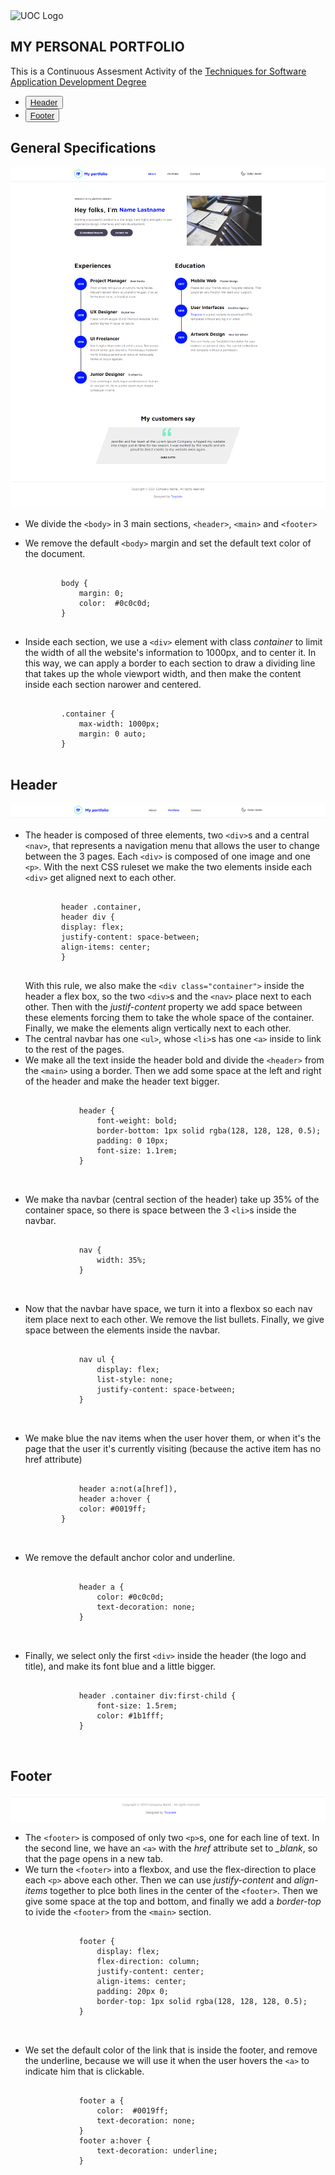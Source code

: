 <link rel="stylesheet" href="css/readme-styles.css">

<img src="https://www.uoc.edu/portal/_resources/common/imatges/sala_de_premsa/noticies/2016/202-nova-marca-uoc.jpg" alt="UOC Logo" width="200"/>

<!-- INTRO SECTION -->
<section>
    <h1>MY PERSONAL PORTFOLIO</h1>
    <p>
        This is a Continuous Assesment Activity of the <a href="https://www.uoc.edu/portal/_resources/common/imatges/sala_de_premsa/noticies/2016/202-nova-marca-uoc.jpg">Techniques for Software Application Development Degree</a>
    </p>
</section>
<!-- NAV BAR -->
<section id="nav">
    <ul>
        <li>
            <button>
                <a  class="button" href="#header">Header</a>
            </button>
        </li>
        <li>
            <button>
                <a class="button" href="#footer">Footer</a>
            </button>
        </li>
    </ul>
</section>
<!-- GENERAL SPECIFICATIONS -->
<section>
        <h1>General Specifications</h1>
        <img id="screenshot"
        src="images/screenshots/index.png"
        >
            <ul>
                <li>
                    <p>
                        We divide the <code>&#60;body&#62;</code> in 3 main sections, <code>&#60;header&#62;</code>, <code>&#60;main&#62;</code> and <code>&#60;footer&#62;</code>
                    </p>
                </li>
                <li>
                    <p> 
                        We remove the default <code>&#60;body&#62;</code> margin and set the default text color of the document.
                    </p>
<pre>
    <code>
        body {
            margin: 0;
            color:  #0c0c0d;
        }
    </code>
</pre>
                </li>
                <li>
                    <p>
                        Inside each section, we use a <code>&#60;div&#62;</code> element with class <i>container</i> to limit the  width of all the website's information to 1000px, and to center it.
                        In this way, we can apply a border to each section to draw a dividing line that takes up the whole viewport width, and then make the content inside each section narower and centered.
                    </p>
<pre>
    <code>
        .container {
            max-width: 1000px;
            margin: 0 auto;
        }
    </code>
</pre>
                </li>
            </ul>
            <!-- 
            HEADER
            -->
            <h2 id="header">Header</h2>
            <img 
            src="images/screenshots/header.png"
            id="header"
            >
                <ul>
                    <li>
                        The header is composed of three elements, two <code>&#60;div&#62;</code>s and a central <code>&#60;nav&#62;</code>, that represents a navigation menu that allows the user to change between the 3 pages.
                        Each <code>&#60;div&#62;</code> is composed of one image and one <code>&#60;p&#62;</code>.
                        With the next CSS ruleset we make the two elements inside each <code>&#60;div&#62;</code> get aligned next to each other.
<pre>
    <code>
        header .container,
        header div {
        display: flex;
        justify-content: space-between;
        align-items: center;
        }
    </code>
</pre>              
                        With this rule, we also make the <code>&#60;div class="container"&#62;</code> inside the header a flex box, so the two <code>&#60;div&#62;</code>s and the <code>&#60;nav&#62;</code> place next to each other. Then with the <i>justif-content</i> property we add space between these elements forcing them to take the whole space of the container. Finally, we make the elements align vertically next to each other.
                    </li>
                    <li>
                        The central navbar has one <code>&#60;ul&#62;</code>, whose <code>&#60;li&#62;</code>s has one <code>&#60;a&#62;</code> inside to link to the rest of the pages.
                    </li>
                    <li>
                        We make all the text inside the header bold and divide the <code>&#60;header&#62;</code> from the <code>&#60;main&#62;</code> using a border.
                        Then we add some space at the left and right of the header and make the header text bigger.
    <pre>
        <code>
            header {
                font-weight: bold;
                border-bottom: 1px solid rgba(128, 128, 128, 0.5);
                padding: 0 10px;
                font-size: 1.1rem;
            }
        </code>
    </pre>
                    </li>
                    <li>
                        We make tha navbar (central section of the header) take up 35% of the container space, so there is space between the 3 <code>&#60;li&#62;</code>s inside the navbar.
    <pre>
        <code>
            nav {
                width: 35%;
            }
        </code>
    </pre>
                    </li>
                    <li>
                        Now that the navbar have space, we turn it into a flexbox so each nav item place next to each other. We remove the list bullets. Finally, we give space between the elements inside the navbar.
    <pre>
        <code>
            nav ul {
                display: flex;
                list-style: none;
                justify-content: space-between;
            }
        </code>
    </pre>
                    </li>
                    <li>
                        We make blue the nav items when the user hover them, or when it's the page that the user it's currently visiting (because the active item has no href attribute)
    <pre>
        <code>
            header a:not(a[href]),
            header a:hover {
            color: #0019ff;
        }
        </code>
    </pre>
                    </li>
                     </li>
                    <li>
                        We remove the default anchor color and underline.
    <pre>
        <code>
            header a {
                color: #0c0c0d;
                text-decoration: none;
            }
        </code>
    </pre>
                    </li>
                    <li>
                        Finally, we select only the first <code>&#60;div&#62;</code> inside the header (the logo and title), and make its font blue and a little bigger.
    <pre>
        <code>
            header .container div:first-child {
                font-size: 1.5rem;
                color: #1b1fff;
            }
        </code>
    </pre>
                    </li>
                </ul>
                <!-- 
            FOOTER
            -->
            <h2 id="footer">Footer</h2>
            <img 
            src="images/screenshots/footer.png"
            id="header"
            >
                <ul>
                    <li>
                        The <code>&#60;footer&#62;</code> is composed of only two <code>&#60;p&#62;</code>s, one for each line of text.
                        In the second line, we have an <code>&#60;a&#62;</code> with the <i>href</i> attribute set to <i>_blank</i>, so that the page opens in a new tab.
                    </li>
                    <li>
                        We turn the <code>&#60;footer&#62;</code> into a flexbox, and use the flex-direction to place each <code>&#60;p&#62;</code> above each other. Then we can use <i>justify-content</i> and <i>align-items</i> together to plce both lines in the center of the <code>&#60;footer&#62;</code>.
                        Then we give some space at the top and bottom, and finally we add a <i>border-top</i> to ivide the <code>&#60;footer&#62;</code> from the <code>&#60;main&#62;</code> section.
    <pre>
        <code>
            footer {
                display: flex;
                flex-direction: column;
                justify-content: center;
                align-items: center;
                padding: 20px 0;
                border-top: 1px solid rgba(128, 128, 128, 0.5);
            }
        </code>
    </pre>
                    </li>
                    <li>
                       We set the default color of the link that is inside the footer, and remove the underline, because we will use it when the user hovers the <code>&#60;a&#62;</code> to indicate him that is clickable.
    <pre>
        <code>
            footer a {
                color:  #0019ff;
                text-decoration: none;
            }
            footer a:hover {
                text-decoration: underline;
            }
        </code>
    </pre>
                    </li>
                </ul>
</section>
<section>

</section>